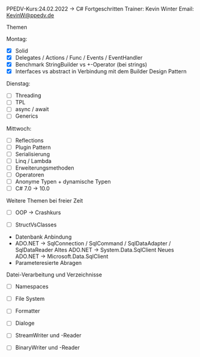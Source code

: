 PPEDV-Kurs:24.02.2022 -> C# Fortgeschritten
Trainer: Kevin Winter
Email: KevinW@ppedv.de

Themen

Montag:

- [x] Solid 
- [x] Delegates / Actions / Func / Events / EventHandler
- [x] Benchmark StringBuilder vs +-Operator (bei strings)
- [x] Interfaces vs abstract in Verbindung mit dem Builder Design Pattern 

Dienstag:
- [ ] Threading
- [ ] TPL
- [ ] async / await
- [ ] Generics

Mittwoch:
- [ ] Reflections 
 - [ ] Plugin Pattern
- [ ] Serialisierung
- [ ] Linq / Lambda 
- [ ] Erweiterungsmethoden  
- [ ] Operatoren
- [ ] Anonyme Typen + dynamische Typen 
- [ ] C# 7.0 -> 10.0

Weitere Themen bei freier Zeit
- [ ] OOP -> Crashkurs
- [ ] StructVsClasses 


- Datenbank Anbindung
- ADO.NET -> SqlConnection / SqlCommand / SqlDataAdapter / SqlDataReader
	Altes ADO.NET -> System.Data.SqlClient
	Neues ADO.NET -> Microsoft.Data.SqlClient
- Parameteresierte Abragen 





Datei-Verarbeitung und Verzeichnisse
- [ ] Namespaces
- [ ] File System
- [ ] Formatter
- [ ] Dialoge
- [ ] StreamWriter und -Reader
- [ ] BinaryWriter und -Reader









